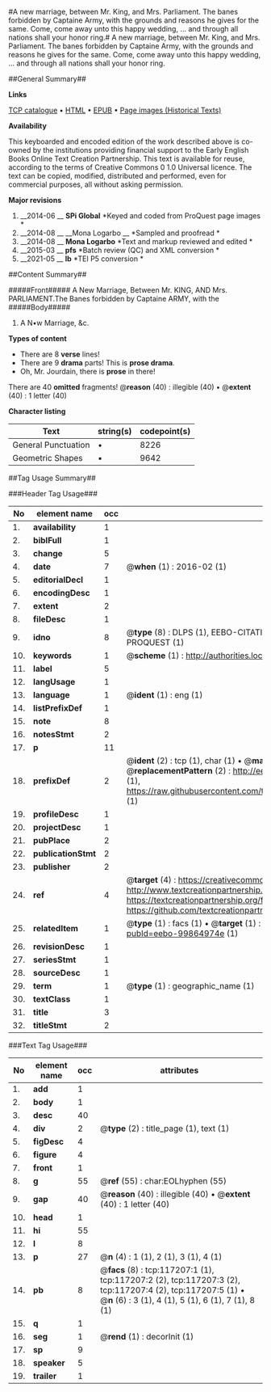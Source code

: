 #A new marriage, between Mr. King, and Mrs. Parliament. The banes forbidden by Captaine Army, with the grounds and reasons he gives for the same. Come, come away unto this happy wedding, ... and through all nations shall your honor ring.#
A new marriage, between Mr. King, and Mrs. Parliament. The banes forbidden by Captaine Army, with the grounds and reasons he gives for the same. Come, come away unto this happy wedding, ... and through all nations shall your honor ring.

##General Summary##

**Links**

[TCP catalogue](http://www.ota.ox.ac.uk/tcp/)  • 
[HTML](http://tei.it.ox.ac.uk/tcp/Texts-HTML/free/A89/A89983.html)  • 
[EPUB](http://tei.it.ox.ac.uk/tcp/Texts-EPUB/free/A89/A89983.epub) • 
[Page images (Historical Texts)](https://historicaltexts.jisc.ac.uk/eebo-99864974e)

**Availability**

This keyboarded and encoded edition of the work described above is co-owned by the
    institutions providing financial support to the Early English Books Online Text Creation
    Partnership. This text is available for reuse, according to the terms of  Creative Commons 0 1.0 Universal
    licence. The text can be copied, modified, distributed and performed, even for commercial
    purposes, all without asking permission.

**Major revisions**

1. __2014-06 __ __SPi Global__ *Keyed and coded from ProQuest page images *
1. __2014-08 __ __Mona Logarbo __ *Sampled and proofread *
1. __2014-08 __ __Mona Logarbo__ *Text and markup reviewed and edited *
1. __2015-03 __ __pfs__ *Batch review (QC) and XML conversion *
1. __2021-05 __ __lb__ *TEI P5 conversion *

##Content Summary##

#####Front#####
A New Marriage, Between Mr. KING, AND Mrs. PARLIAMENT.The Banes forbidden by Captaine ARMY, with the
#####Body#####

1. A N•w Marriage, &c.

**Types of content**

  * There are 8 **verse** lines!
  * There are 9 **drama** parts! This is **prose drama**.
  * Oh, Mr. Jourdain, there is **prose** in there!

There are 40 **omitted** fragments! 
 @__reason__ (40) : illegible (40)  •  @__extent__ (40) : 1 letter (40)

**Character listing**


|Text|string(s)|codepoint(s)|
|---|---|---|
|General Punctuation|•|8226|
|Geometric Shapes|▪|9642|

##Tag Usage Summary##

###Header Tag Usage###

|No|element name|occ|attributes|
|---|---|---|---|
|1.|__availability__|1||
|2.|__biblFull__|1||
|3.|__change__|5||
|4.|__date__|7| @__when__ (1) : 2016-02 (1)|
|5.|__editorialDecl__|1||
|6.|__encodingDesc__|1||
|7.|__extent__|2||
|8.|__fileDesc__|1||
|9.|__idno__|8| @__type__ (8) : DLPS (1), EEBO-CITATION (1), VID (1), EEBO-PROQUEST (1), STC (3), PROQUEST (1)|
|10.|__keywords__|1| @__scheme__ (1) : http://authorities.loc.gov/ (1)|
|11.|__label__|5||
|12.|__langUsage__|1||
|13.|__language__|1| @__ident__ (1) : eng (1)|
|14.|__listPrefixDef__|1||
|15.|__note__|8||
|16.|__notesStmt__|2||
|17.|__p__|11||
|18.|__prefixDef__|2| @__ident__ (2) : tcp (1), char (1)  •  @__matchPattern__ (2) : ([0-9\-]+):([0-9IVX]+) (1), (.+) (1)  •  @__replacementPattern__ (2) : http://eebo.chadwyck.com/downloadtiff?vid=$1&page=$2 (1), https://raw.githubusercontent.com/textcreationpartnership/Texts/master/tcpchars.xml#$1 (1)|
|19.|__profileDesc__|1||
|20.|__projectDesc__|1||
|21.|__pubPlace__|2||
|22.|__publicationStmt__|2||
|23.|__publisher__|2||
|24.|__ref__|4| @__target__ (4) : https://creativecommons.org/publicdomain/zero/1.0/ (1), http://www.textcreationpartnership.org/docs/. (1), https://textcreationpartnership.org/faq/#faq05 (1), https://github.com/textcreationpartnership (1)|
|25.|__relatedItem__|1| @__type__ (1) : facs (1)  •  @__target__ (1) : https://data.historicaltexts.jisc.ac.uk/view?pubId=eebo-99864974e (1)|
|26.|__revisionDesc__|1||
|27.|__seriesStmt__|1||
|28.|__sourceDesc__|1||
|29.|__term__|1| @__type__ (1) : geographic_name (1)|
|30.|__textClass__|1||
|31.|__title__|3||
|32.|__titleStmt__|2||


###Text Tag Usage###

|No|element name|occ|attributes|
|---|---|---|---|
|1.|__add__|1||
|2.|__body__|1||
|3.|__desc__|40||
|4.|__div__|2| @__type__ (2) : title_page (1), text (1)|
|5.|__figDesc__|4||
|6.|__figure__|4||
|7.|__front__|1||
|8.|__g__|55| @__ref__ (55) : char:EOLhyphen (55)|
|9.|__gap__|40| @__reason__ (40) : illegible (40)  •  @__extent__ (40) : 1 letter (40)|
|10.|__head__|1||
|11.|__hi__|55||
|12.|__l__|8||
|13.|__p__|27| @__n__ (4) : 1 (1), 2 (1), 3 (1), 4 (1)|
|14.|__pb__|8| @__facs__ (8) : tcp:117207:1 (1), tcp:117207:2 (2), tcp:117207:3 (2), tcp:117207:4 (2), tcp:117207:5 (1)  •  @__n__ (6) : 3 (1), 4 (1), 5 (1), 6 (1), 7 (1), 8 (1)|
|15.|__q__|1||
|16.|__seg__|1| @__rend__ (1) : decorInit (1)|
|17.|__sp__|9||
|18.|__speaker__|5||
|19.|__trailer__|1||
